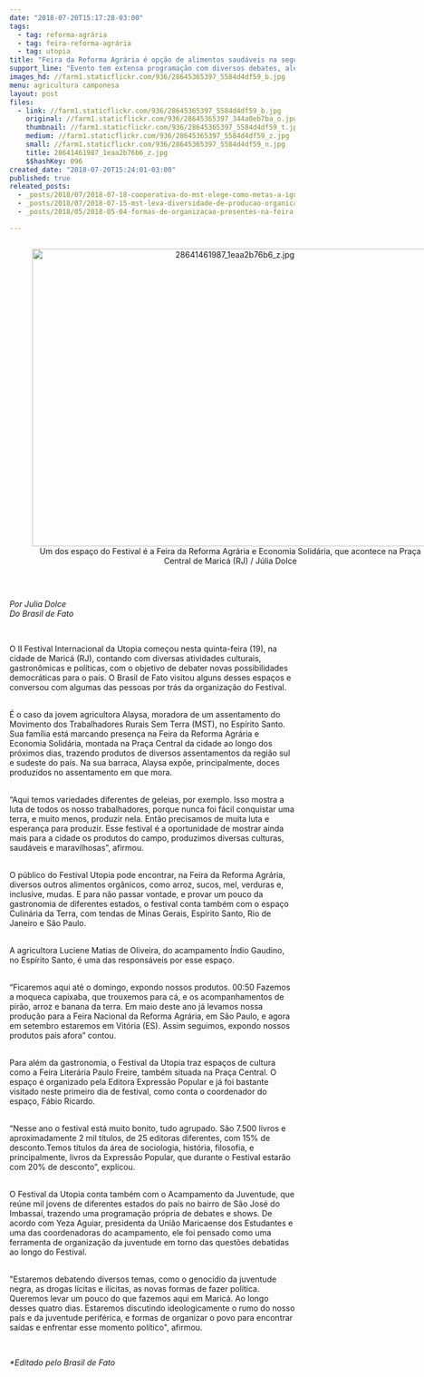 ```yaml
---
date: "2018-07-20T15:17:28-03:00"
tags:
  - tag: reforma-agrária
  - tag: feira-reforma-agrária
  - tag: utopia
title: "Feira da Reforma Agrária é opção de alimentos saudáveis na segunda edição do Festival Internacional da Utopia\n"
support_line: "Evento tem extensa programação com diversos debates, além de atividades culturais e gastronômicas em Maricá (RJ)\n"
images_hd: //farm1.staticflickr.com/936/28645365397_5584d4df59_b.jpg
menu: agricultura camponesa
layout: post
files:
  - link: //farm1.staticflickr.com/936/28645365397_5584d4df59_b.jpg
    original: //farm1.staticflickr.com/936/28645365397_344a0eb7ba_o.jpg
    thumbnail: //farm1.staticflickr.com/936/28645365397_5584d4df59_t.jpg
    medium: //farm1.staticflickr.com/936/28645365397_5584d4df59_z.jpg
    small: //farm1.staticflickr.com/936/28645365397_5584d4df59_n.jpg
    title: 28641461987_1eaa2b76b6_z.jpg
    $$hashKey: 096
created_date: "2018-07-20T15:24:01-03:00"
published: true
releated_posts:
  - _posts/2018/07/2018-07-18-cooperativa-do-mst-elege-como-metas-a-igualdade-de-genero-e-a-ampliacao-da-producao-organica.md
  - _posts/2018/07/2018-07-15-mst-leva-diversidade-de-producao-organica-em-eventos-de-economia-solidaria.md
  - _posts/2018/05/2018-05-04-formas-de-organizacao-presentes-na-feira-nacional-mudaram-a-realidade-de-familias-sem-terra.md

---
```

<div style="text-align:center">
<figure class="image" style="display:inline-block"><img alt="28641461987_1eaa2b76b6_z.jpg" height="525" src="//farm1.staticflickr.com/936/28645365397_5584d4df59_b.jpg" width="700" />
<figcaption>Um dos espa&ccedil;o do Festival &eacute; a Feira da Reforma Agr&aacute;ria e Economia Solid&aacute;ria, que acontece na Pra&ccedil;a Central de Maric&aacute; (RJ) / J&uacute;lia Dolce</figcaption>
</figure>
</div>

<p>&nbsp;</p>

<p><em>Por Julia Dolce&nbsp;<br />
Do Brasil de Fato</em></p>

<div>&nbsp;</div>

<p>O II Festival Internacional da Utopia come&ccedil;ou nesta quinta-feira (19), na cidade de Maric&aacute; (RJ), contando com diversas atividades culturais, gastron&ocirc;micas e pol&iacute;ticas, com o objetivo de debater novas possibilidades democr&aacute;ticas para o pa&iacute;s. O&nbsp;Brasil de Fato&nbsp;visitou alguns desses espa&ccedil;os e conversou com algumas das pessoas por tr&aacute;s da organiza&ccedil;&atilde;o do Festival.</p>

<p><br />
&Eacute; o caso da jovem agricultora Alaysa, moradora de um assentamento do Movimento dos Trabalhadores Rurais Sem Terra (MST), no Esp&iacute;rito Santo. Sua fam&iacute;lia est&aacute; marcando presen&ccedil;a na Feira da Reforma Agr&aacute;ria e Economia Solid&aacute;ria, montada&nbsp;na Pra&ccedil;a Central da cidade ao longo dos pr&oacute;ximos dias, trazendo produtos de diversos assentamentos da regi&atilde;o sul e sudeste do pa&iacute;s. Na sua barraca, Alaysa exp&otilde;e, principalmente, doces produzidos no assentamento em que mora.</p>

<p><br />
&ldquo;Aqui temos variedades diferentes de geleias, por exemplo. Isso mostra a luta de todos os nosso trabalhadores, porque nunca foi f&aacute;cil conquistar uma terra, e muito menos, produzir nela. Ent&atilde;o precisamos de muita luta e esperan&ccedil;a para produzir. Esse festival &eacute; a oportunidade de mostrar ainda mais para a cidade os produtos do campo, produzimos diversas culturas, saud&aacute;veis e maravilhosas&rdquo;, afirmou.</p>

<p><br />
O p&uacute;blico do Festival Utopia pode encontrar, na Feira da Reforma Agr&aacute;ria, diversos outros alimentos org&acirc;nicos, como arroz, sucos, mel, verduras e, inclusive, mudas. E para n&atilde;o passar vontade, e provar um pouco da gastronomia de diferentes estados, o festival conta tamb&eacute;m com o espa&ccedil;o Culin&aacute;ria da Terra, com tendas de Minas Gerais, Esp&iacute;rito Santo, Rio de Janeiro e S&atilde;o Paulo.</p>

<p><br />
A agricultora Luciene Matias de Oliveira, do acampamento &Iacute;ndio Gaudino, no Esp&iacute;rito Santo, &eacute; uma das respons&aacute;veis por esse espa&ccedil;o.</p>

<p><br />
&ldquo;Ficaremos aqui at&eacute; o domingo, expondo nossos produtos. 00:50 Fazemos a moqueca capixaba, que trouxemos para c&aacute;, e os acompanhamentos de pir&atilde;o, arroz e banana da terra. Em maio deste ano j&aacute; levamos nossa produ&ccedil;&atilde;o para a Feira Nacional da Reforma Agr&aacute;ria, em S&atilde;o Paulo, e agora em setembro estaremos em Vit&oacute;ria (ES). Assim seguimos, expondo nossos produtos pa&iacute;s afora&rdquo; contou.</p>

<p><br />
Para al&eacute;m da gastronomia, o Festival da Utopia traz espa&ccedil;os de cultura como a Feira Liter&aacute;ria Paulo Freire, tamb&eacute;m situada na Pra&ccedil;a Central. O espa&ccedil;o &eacute; organizado pela Editora Express&atilde;o Popular e j&aacute; foi bastante visitado neste primeiro dia de festival, como conta o coordenador do espa&ccedil;o, F&aacute;bio Ricardo.</p>

<p><br />
&ldquo;Nesse ano o festival est&aacute; muito bonito, tudo agrupado. S&atilde;o 7.500 livros e aproximadamente 2 mil t&iacute;tulos, de 25 editoras diferentes, com 15% de desconto.Temos t&iacute;tulos da &aacute;rea de sociologia, hist&oacute;ria, filosofia, e principalmente, livros da Express&atilde;o Popular, que durante o Festival estar&atilde;o com 20% de desconto&rdquo;, explicou.</p>

<p><br />
O Festival da Utopia conta tamb&eacute;m com o Acampamento da Juventude, que re&uacute;ne mil jovens de diferentes estados do pa&iacute;s no bairro de S&atilde;o Jos&eacute; do Imbassa&iacute;, trazendo uma programa&ccedil;&atilde;o pr&oacute;pria de debates e shows. De acordo com Yeza Aguiar, presidenta da Uni&atilde;o Maricaense dos Estudantes e uma das coordenadoras do acampamento, ele foi pensado como uma ferramenta de&nbsp;organiza&ccedil;&atilde;o da juventude em torno das quest&otilde;es debatidas ao longo do Festival.&nbsp;</p>

<p><br />
&quot;Estaremos debatendo diversos temas, como o genoc&iacute;dio da juventude negra, as drogas l&iacute;citas e il&iacute;citas, as novas formas de fazer pol&iacute;tica. Queremos levar um pouco do que fazemos aqui em Maric&aacute;. Ao longo desses quatro dias. Estaremos discutindo ideologicamente o rumo do nosso pa&iacute;s e da juventude perif&eacute;rica, e formas de organizar o povo para encontrar sa&iacute;das e enfrentar esse momento pol&iacute;tico&quot;, afirmou.</p>

<p>&nbsp;</p>

<p><em>*Editado pelo Brasil de Fato&nbsp;</em></p>
